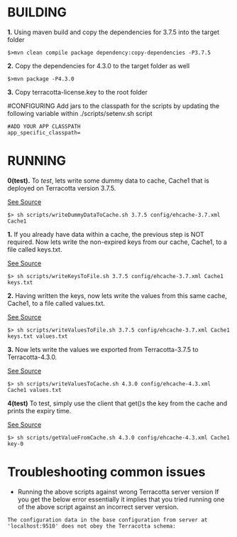 # BUILDING

**1.** Using maven build and copy the dependencies for 3.7.5 into the target folder
```
$>mvn clean compile package dependency:copy-dependencies -P3.7.5
```

**2.** Copy the dependencies for 4.3.0 to the target folder as well
```
$>mvn package -P4.3.0
```

**3.** Copy terracotta-license.key to the root folder

#CONFIGURING
Add jars to the classpath for the scripts by updating the following variable within ./scripts/setenv.sh script
 
```
#ADD YOUR APP CLASSPATH
app_specific_classpath=
```

# RUNNING 


**0(test).**  To _test_,  lets write some dummy data to cache, Cache1 that is deployed on Terracotta version 3.7.5.

[See Source](./src/main/java/org/terracotta/demo/migration/WriteDummyDataToCache.java)
```
$> sh scripts/writeDummyDataToCache.sh 3.7.5 config/ehcache-3.7.xml Cache1
```


**1.** If you already have data within a cache, the previous step is NOT required.
Now lets write the non-expired keys from our cache, Cache1, to a file called keys.txt.

[See Source](./src/main/java/org/terracotta/demo/migration/WriteKeysToFile.java)
```
$> sh scripts/writeKeysToFile.sh 3.7.5 config/ehcache-3.7.xml Cache1 keys.txt
```

**2.** Having written the keys, now lets write the values from this same cache, Cache1, to a file called values.txt.

[See Source](./src/main/java/org/terracotta/demo/migration/WriteValuesToFile.java)
```
$> sh scripts/writeValuesToFile.sh 3.7.5 config/ehcache-3.7.xml Cache1 keys.txt values.txt
```

**3.** Now lets write the values we exported from Terracotta-3.7.5  to Terracotta-4.3.0.

[See Source](./src/main/java/org/terracotta/demo/migration/WriteValuesToCache.java)
```
$> sh scripts/writeValuesToCache.sh 4.3.0 config/ehcache-4.3.xml Cache1 values.txt
```

**4(test)** To test, simply use the client that get()s the key from the cache and prints the expiry time.

[See Source](./src/main/java/org/terracotta/demo/migration/GetValueFromCache.java)
```
$> sh scripts/getValueFromCache.sh 4.3.0 config/ehcache-4.3.xml Cache1 key-0
```

# Troubleshooting common issues

* Running the above scripts against wrong Terracotta server version
If you get the below error essentially it implies that you tried running one of the above script against an incorrect
server version.
```
The configuration data in the base configuration from server at 'localhost:9510' does not obey the Terracotta schema:
```
